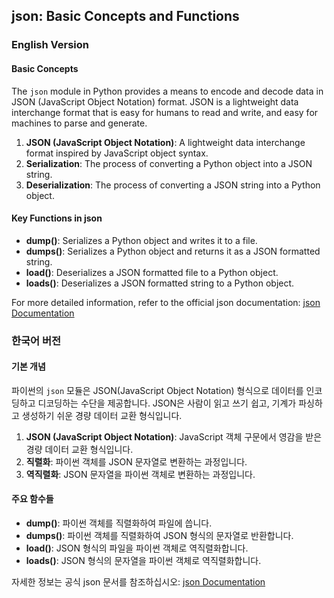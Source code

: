 ## json: Basic Concepts and Functions

### English Version

#### Basic Concepts
The `json` module in Python provides a means to encode and decode data in JSON (JavaScript Object Notation) format. JSON is a lightweight data interchange format that is easy for humans to read and write, and easy for machines to parse and generate.

1. **JSON (JavaScript Object Notation)**: A lightweight data interchange format inspired by JavaScript object syntax.
2. **Serialization**: The process of converting a Python object into a JSON string.
3. **Deserialization**: The process of converting a JSON string into a Python object.

#### Key Functions in json
- **dump()**: Serializes a Python object and writes it to a file.
- **dumps()**: Serializes a Python object and returns it as a JSON formatted string.
- **load()**: Deserializes a JSON formatted file to a Python object.
- **loads()**: Deserializes a JSON formatted string to a Python object.

For more detailed information, refer to the official json documentation: [json Documentation](https://docs.python.org/3/library/json.html)

### 한국어 버전

#### 기본 개념
파이썬의 `json` 모듈은 JSON(JavaScript Object Notation) 형식으로 데이터를 인코딩하고 디코딩하는 수단을 제공합니다. JSON은 사람이 읽고 쓰기 쉽고, 기계가 파싱하고 생성하기 쉬운 경량 데이터 교환 형식입니다.

1. **JSON (JavaScript Object Notation)**: JavaScript 객체 구문에서 영감을 받은 경량 데이터 교환 형식입니다.
2. **직렬화**: 파이썬 객체를 JSON 문자열로 변환하는 과정입니다.
3. **역직렬화**: JSON 문자열을 파이썬 객체로 변환하는 과정입니다.

#### 주요 함수들
- **dump()**: 파이썬 객체를 직렬화하여 파일에 씁니다.
- **dumps()**: 파이썬 객체를 직렬화하여 JSON 형식의 문자열로 반환합니다.
- **load()**: JSON 형식의 파일을 파이썬 객체로 역직렬화합니다.
- **loads()**: JSON 형식의 문자열을 파이썬 객체로 역직렬화합니다.

자세한 정보는 공식 json 문서를 참조하십시오: [json Documentation](https://docs.python.org/3/library/json.html)
